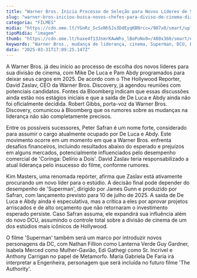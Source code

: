 ```yaml
---
title: "Warner Bros. Inicia Processo de Seleção para Novos Líderes de Sua Divisão de Cinema"
slug: "warner-bros-iniciou-busca-novos-chefes-para-diviso-de-cinema-diz-site"
categoria: "FILMES"
midia: "https://cdn.ome.lt/YGnRz_ScSoNh5Js3DdEyqKBNrcc=/987x0/smart/uploads/conteudo/fotos/OMELETE_CAPA_-_2025-03-31T140312.543.png"
tipoMidia: "imagem"
thumb: "https://cdn.ome.lt/haxe4f13JnmrKAwWhs_lBoPuNx0=/480x360/smart/extras/conteudos/omelete_THUMB_-_2025-03-31T140255.187.png"
keywords: "Warner Bros., mudança de liderança, cinema, Superman, DCU, David Zaslav, Peter Safran"
data: "2025-03-31T17:09:25.147Z"
---
```


A Warner Bros. já deu início ao processo de escolha dos novos líderes para sua divisão de cinema, com Mike De Luca e Pam Abdy programados para deixar seus cargos em 2025. De acordo com o The Hollywood Reporter, David Zaslav, CEO da Warner Bros. Discovery, já agendou reuniões com potenciais candidatos. Fontes da Bloomberg indicam que essas discussões ainda estão nos estágios iniciais e que a saída de De Luca e Abdy ainda não foi oficialmente decidida. Robert Gibbs, porta-voz da Warner Bros. Discovery, comunicou à Bloomberg que os rumores sobre as mudanças na liderança não são completamente precisos.

Entre os possíveis sucessores, Peter Safran é um nome forte, considerado para assumir o cargo atualmente ocupado por De Luca e Abdy. Este movimento ocorre em um momento em que a Warner Bros. enfrenta desafios financeiros, incluindo resultados abaixo do esperado e prejuízos em alguns mercados, potencialmente influenciados pelo desempenho comercial de 'Coringa: Delírio a Dois'. David Zaslav teria responsabilizado a atual liderança pelo insucesso do filme, conforme rumores.

Kim Masters, uma renomada repórter, afirma que Zaslav está ativamente procurando um novo líder para o estúdio. A decisão final pode depender do desempenho de 'Superman', dirigido por James Gunn e produzido por Safran, com lançamento previsto para 10 de julho de 2025. A saída de De Luca e Abdy ainda é especulativa, mas a crítica a eles por aprovar projetos arriscados e de alto orçamento que não retornaram o investimento esperado persiste. Caso Safran assuma, ele expandirá sua influência além do novo DCU, assumindo o controle total sobre a divisão de cinema de um dos estúdios mais icônicos de Hollywood.

O filme 'Superman' também será um marco por introduzir novos personagens da DC, com Nathan Fillion como Lanterna Verde Guy Gardner, Isabela Merced como Mulher-Gavião, Edi Gathegi como Sr. Incrível e Anthony Carrigan no papel de Metamorfo. María Gabriela De Faria irá interpretar a Engenheira, personagem que será incluída no futuro filme 'The Authority'.